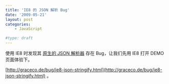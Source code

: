 ```yaml
---
title: 'IE8 的 JSON 解析 Bug'
date: '2009-05-21'
layout: post
categories:
    - JavaScript

#type: draft
---
```


使用 IE8 时发现其 [原生的 JSON 解析器](http://blogs.msdn.com/ie/archive/2008/09/10/native-json-in-ie8.aspx) 存在 Bug，让我们先用 IE8 打开 DEMO 页面体验下。

 [http://graceco.de/bug/ie8-json-stringify.html](http://graceco.de/bug/ie8-json-stringify.html) 。
